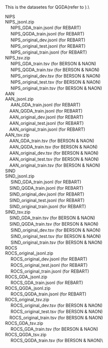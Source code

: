 This is the datasetes for QGDA(refer to ).\

NIPS\
  NIPS_jsonl.zip\
　  NIPS_GDA_train.jsonl (for REBART)\
　  NIPS_QGDA_train.jsonl (for REBART)\
　  NIPS_original_dev.jsonl (for REBART)\
　  NIPS_original_test.jsonl (for REBART)\
　  NIPS_original_train.jsonl (for REBART)\
  NIPS_tsv.zip\
　  NIPS_GDA_train.tsv (for BERSON & NAON)\
　  NIPS_QGDA_train.tsv (for BERSON & NAON)\
　  NIPS_original_dev.tsv (for BERSON & NAON)\
　  NIPS_original_test.tsv (for BERSON & NAON)\
　  NIPS_original_train.tsv (for BERSON & NAON)\
AAN\
  AAN_jsonl.zip\
　  AAN_GDA_train.jsonl (for REBART)\
  　AAN_QGDA_train.jsonl (for REBART)\
  　AAN_original_dev.jsonl (for REBART)\
  　AAN_original_test.jsonl (for REBART)\
  　AAN_original_train.jsonl (for REBART)\
  AAN_tsv.zip\
  　AAN_GDA_train.tsv (for BERSON & NAON)\
  　AAN_QGDA_train.tsv (for BERSON & NAON)\
  　AAN_original_dev.tsv (for BERSON & NAON)\
  　AAN_original_test.tsv (for BERSON & NAON)\
  　AAN_original_train.tsv (for BERSON & NAON)\
SIND\
  SIND_jsonl.zip\
　  SIND_GDA_train.jsonl (for REBART)\
  　SIND_QGDA_train.jsonl (for REBART)\
  　SIND_original_dev.jsonl (for REBART)\
  　SIND_original_test.jsonl (for REBART)\
  　SIND_original_train.jsonl (for REBART)\
  SIND_tsv.zip\
  　SIND_GDA_train.tsv (for BERSON & NAON)\
  　SIND_QGDA_train.tsv (for BERSON & NAON)\
　  SIND_original_dev.tsv (for BERSON & NAON)\
　  SIND_original_test.tsv (for BERSON & NAON)\
　  SIND_original_train.tsv (for BERSON & NAON)\
ROCS\
  ROCS_original_jsonl.zip\
　  ROCS_original_dev.jsonl (for REBART)\
　  ROCS_original_test.jsonl (for REBART)\
　  ROCS_original_train.jsonl (for REBART)\
  ROCS_GDA_jsonl.zip\
　  ROCS_GDA_train.jsonl (for REBART)\
  ROCS_QGDA_jsonl.zip\
　  ROCS_QGDA_train.jsonl (for REBART)\
  ROCS_original_tsv.zip\
　  ROCS_original_dev.tsv (for BERSON & NAON)\
　  ROCS_original_test.tsv (for BERSON & NAON)\
  　ROCS_original_train.tsv (for BERSON & NAON)\
  ROCS_GDA_tsv.zip\
　  ROCS_GDA_train.tsv (for BERSON & NAON)\
  ROCS_QGDA_tsv.zip\
　  ROCS_QGDA_train.tsv (for BERSON & NAON)\
